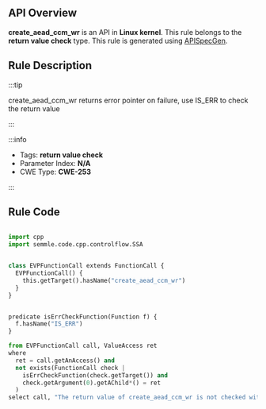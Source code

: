 ---
---


## API Overview
**create_aead_ccm_wr** is an API in **Linux kernel**. This rule belongs to the **return value check** type. This rule is generated using [APISpecGen](../../tools/APISpecGen).
## Rule Description

:::tip

create_aead_ccm_wr returns error pointer on failure, use IS_ERR to check the return value

:::

:::info

- Tags: **return value check**
- Parameter Index: **N/A**
- CWE Type: **CWE-253**

:::

## Rule Code
```python

import cpp
import semmle.code.cpp.controlflow.SSA


class EVPFunctionCall extends FunctionCall {
  EVPFunctionCall() {
    this.getTarget().hasName("create_aead_ccm_wr")
  }
}


predicate isErrCheckFunction(Function f) {
  f.hasName("IS_ERR") 
}

from EVPFunctionCall call, ValueAccess ret
where
  ret = call.getAnAccess() and
  not exists(FunctionCall check |
    isErrCheckFunction(check.getTarget()) and
    check.getArgument(0).getAChild*() = ret
  )
select call, "The return value of create_aead_ccm_wr is not checked with IS_ERR."
    
```